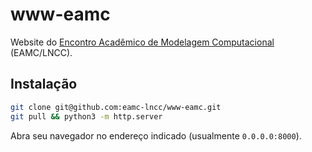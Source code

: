 # www-eamc
Website do [Encontro Acadêmico de Modelagem Computacional](http://eamc.lncc.br/) (EAMC/LNCC).

## Instalação
```bash
git clone git@github.com:eamc-lncc/www-eamc.git
git pull && python3 -m http.server
```
Abra seu navegador no endereço indicado (usualmente `0.0.0.0:8000`).
